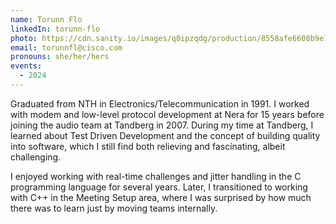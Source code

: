```yaml
---
name: Torunn Flo
linkedIn: torunn-flo
photo: https://cdn.sanity.io/images/q0ipzqdg/production/8558afe6608b9e7ee30ae7204c474c026f8eb1d5-832x749.png
email: torunnfl@cisco.com
pronouns: she/her/hers
events:
  - 2024
---
```


Graduated from NTH in Electronics/Telecommunication in 1991. I worked with modem and low-level protocol development at Nera for 15 years before joining the audio team at Tandberg in 2007. During my time at Tandberg, I learned about Test Driven Development and the concept of building quality into software, which I still find both relieving and fascinating, albeit challenging.

I enjoyed working with real-time challenges and jitter handling in the C programming language for several years. Later, I transitioned to working with C++ in the Meeting Setup area, where I was surprised by how much there was to learn just by moving teams internally.
